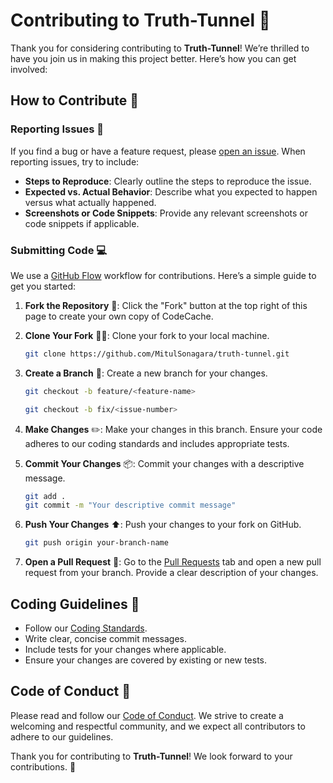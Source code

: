 # Contributing to Truth-Tunnel 🎉

Thank you for considering contributing to **Truth-Tunnel**! We’re thrilled to have you join us in making this project better. Here’s how you can get involved:

## How to Contribute 🤝

### Reporting Issues 🐞

If you find a bug or have a feature request, please [open an issue](https://github.com/MitulSonagara/truth-tunnel/issues). When reporting issues, try to include:

- **Steps to Reproduce**: Clearly outline the steps to reproduce the issue.
- **Expected vs. Actual Behavior**: Describe what you expected to happen versus what actually happened.
- **Screenshots or Code Snippets**: Provide any relevant screenshots or code snippets if applicable.

### Submitting Code 💻

We use a [GitHub Flow](https://docs.github.com/en/get-started/quickstart/github-flow) workflow for contributions. Here’s a simple guide to get you started:

1. **Fork the Repository** 🍴: Click the "Fork" button at the top right of this page to create your own copy of CodeCache.
2. **Clone Your Fork** 🧑‍💻: Clone your fork to your local machine.
   ```bash
   git clone https://github.com/MitulSonagara/truth-tunnel.git
   ```
3. **Create a Branch** 🌳: Create a new branch for your changes.
   ```bash
   git checkout -b feature/<feature-name>
   ```
    ```bash
   git checkout -b fix/<issue-number>
   ```
   
4. **Make Changes** ✏️: Make your changes in this branch. Ensure your code adheres to our coding standards and includes appropriate tests.
5. **Commit Your Changes** 📦: Commit your changes with a descriptive message.
   ```bash
   git add .
   git commit -m "Your descriptive commit message"
   ```
6. **Push Your Changes** ⬆️: Push your changes to your fork on GitHub.
   ```bash
   git push origin your-branch-name
   ```
7. **Open a Pull Request** 🔄: Go to the [Pull Requests](https://github.com/MitulSonagara/truth-tunnel/pulls) tab and open a new pull request from your branch. Provide a clear description of your changes.

## Coding Guidelines 📜

- Follow our [Coding Standards](CODING_STANDARDS.md).
- Write clear, concise commit messages.
- Include tests for your changes where applicable.
- Ensure your changes are covered by existing or new tests.

## Code of Conduct 🌟

Please read and follow our [Code of Conduct](CODE_OF_CONDUCT.md). We strive to create a welcoming and respectful community, and we expect all contributors to adhere to our guidelines.

Thank you for contributing to **Truth-Tunnel**! We look forward to your contributions. 🚀
